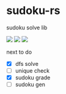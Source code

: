 # sudoku-rs
sudoku solve lib

<a href="https://travis-ci.org/laxect/sudoku-rs"><img src="https://travis-ci.org/laxect/sudoku-rs.svg?branch=master"></a>
<a href="https://crates.io/crates/sudoku_rs"><img src="https://img.shields.io/crates/v/sudoku_rs.svg"></a>
<a href="https://docs.rs/sudoku_rs/"><img src="https://docs.rs/sudoku_rs/badge.svg"></a>

next to do

 - [x] dfs solve
 - [ ] unique check
 - [x] sudoku grade
 - [ ] sudoku gen
